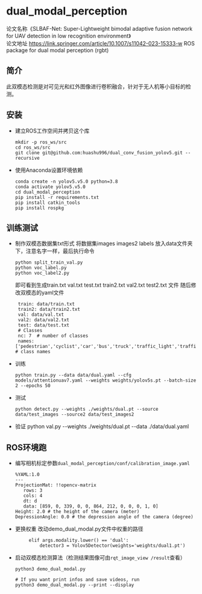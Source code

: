 # dual_modal_perception
论文名称《SLBAF-Net: Super-Lightweight bimodal adaptive fusion network for UAV detection in low recognition environment》   
论文地址  https://link.springer.com/article/10.1007/s11042-023-15333-w
ROS package for dual modal perception (rgbt)
## 简介
   此双模态检测是对可见光和红外图像进行卷积融合，针对于无人机等小目标的检测。
## 安装
 - 建立ROS工作空间并拷贝这个库
   ```Shell
   mkdir -p ros_ws/src
   cd ros_ws/src
   git clone git@github.com:huashu996/dual_conv_fusion_yolov5.git --recursive
   ```
 - 使用Anaconda设置环境依赖
   ```Shell
   conda create -n yolov5.v5.0 python=3.8
   conda activate yolov5.v5.0
   cd dual_modal_perception
   pip install -r requirements.txt
   pip install catkin_tools
   pip install rospkg
   ```
## 训练测试
 - 制作双模态数据集txt形式
   将数据集images images2 labels 放入data文件夹下，注意名字一样，最后执行命令
   ```Shell  
   python split_train_val.py 
   python voc_label.py 
   python voc_label2.py 
   ```
   即可看到生成train.txt val.txt test.txt train2.txt val2.txt test2.txt 文件
   随后修改双模态的yaml文件
   ```Shell  
    train: data/train.txt
	train2: data/train2.txt
	val: data/val.txt
	val2: data/val2.txt
	test: data/test.txt
	# Classes
	nc: 7  # number of classes
	names: ['pedestrian','cyclist','car','bus','truck','traffic_light','traffic_sign']  # class names
   ```
 - 训练
   ```Shell  
   python train.py --data data/dual.yaml --cfg models/attentionuav7.yaml --weights weights/yolov5s.pt --batch-size 2 --epochs 50
   ```
 - 测试
   ```Shell  
   python detect.py --weights ./weights/dual.pt --source data/test_images --source2 data/test_images2
   ```
 - 验证
   python val.py --weights ./weights/dual.pt --data ./data/dual.yaml 

## ROS环境跑
 - 编写相机标定参数`dual_modal_perception/conf/calibration_image.yaml`
   ```
   %YAML:1.0
   ---
   ProjectionMat: !!opencv-matrix
      rows: 3
      cols: 4
      dt: d
      data: [859, 0, 339, 0, 0, 864, 212, 0, 0, 0, 1, 0]
   Height: 2.0 # the height of the camera (meter)
   DepressionAngle: 0.0 # the depression angle of the camera (degree)
   ```
 - 更换权重
   改动demo_dual_modal.py文件中权重的路径  
   ```Shell  
        elif args.modality.lower() == 'dual':
            detector3 = Yolov5Detector(weights='weights/dual1.pt')
   ```

 - 启动双模态检测算法（检测结果图像可由`rqt_image_view /result`查看）
   ```
   python3 demo_dual_modal.py
   
   # If you want print infos and save videos, run
   python3 demo_dual_modal.py --print --display
   ```

